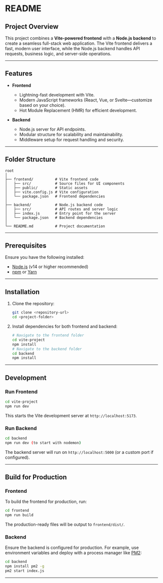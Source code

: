 # README

## Project Overview

This project combines a **Vite-powered frontend** with a **Node.js backend** to create a seamless full-stack web application.
The Vite frontend delivers a fast, modern user interface, while the Node.js backend handles API requests, business logic,
and server-side operations.

---

## Features

- **Frontend**

  - Lightning-fast development with Vite.
  - Modern JavaScript frameworks (React, Vue, or Svelte—customize based on your choice).
  - Hot Module Replacement (HMR) for efficient development.

- **Backend**
  - Node.js server for API endpoints.
  - Modular structure for scalability and maintainability.
  - Middleware setup for request handling and security.

---

## Folder Structure

```
root
│
├── frontend/          # Vite frontend code
│   ├── src/           # Source files for UI components
│   ├── public/        # Static assets
│   ├── vite.config.js # Vite configuration
│   └── package.json   # Frontend dependencies
│
├── backend/           # Node.js backend code
│   ├── src/           # API routes and server logic
│   ├── index.js       # Entry point for the server
│   └── package.json   # Backend dependencies
│
└── README.md          # Project documentation
```

---

## Prerequisites

Ensure you have the following installed:

- [Node.js](https://nodejs.org/) (v14 or higher recommended)
- [npm](https://www.npmjs.com/) or [Yarn](https://yarnpkg.com/)

---

## Installation

1. Clone the repository:

   ```bash
   git clone <repository-url>
   cd <project-folder>
   ```

2. Install dependencies for both frontend and backend:
   ```bash
   # Navigate to the frontend folder
   cd vite-project
   npm install
   # Navigate to the backend folder
   cd backend
   npm install
   ```

---

## Development

### Run Frontend

```bash
cd vite-project
npm run dev
```

This starts the Vite development server at `http://localhost:5173`.

### Run Backend

```bash
cd backend
npm run dev (to start with nodemon)
```

The backend server will run on `http://localhost:5000` (or a custom port if configured).

---

## Build for Production

### Frontend

To build the frontend for production, run:

```bash
cd frontend
npm run build
```

The production-ready files will be output to `frontend/dist/`.

### Backend

Ensure the backend is configured for production. For example, use environment variables and deploy with a process manager like [PM2](https://pm2.io/):

```bash
cd backend
npm install pm2 -g
pm2 start index.js
```

---
